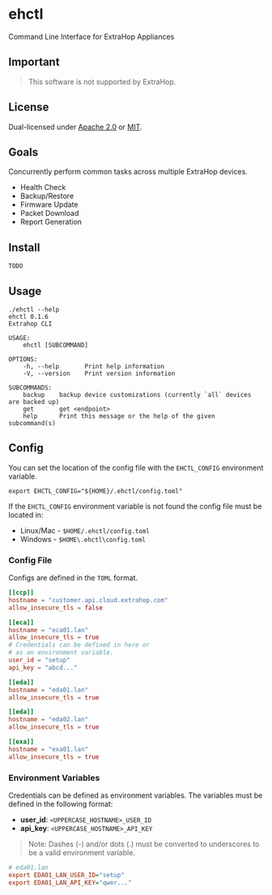 # ehctl
Command Line Interface for ExtraHop Appliances

## Important
> This software is not supported by ExtraHop.

## License
Dual-licensed under [Apache 2.0](LICENSE-APACHE) or [MIT](LICENSE-MIT).

## Goals
Concurrently perform common tasks across multiple ExtraHop devices.
* Health Check
* Backup/Restore
* Firmware Update
* Packet Download
* Report Generation

## Install
```
TODO
```

## Usage
```
./ehctl --help
ehctl 0.1.6
Extrahop CLI

USAGE:
    ehctl [SUBCOMMAND]

OPTIONS:
    -h, --help       Print help information
    -V, --version    Print version information

SUBCOMMANDS:
    backup    backup device customizations (currently `all` devices are backed up)
    get       get <endpoint>
    help      Print this message or the help of the given subcommand(s)
```

## Config
You can set the location of the config file with the `EHCTL_CONFIG` environment variable.
```shell
export EHCTL_CONFIG="${HOME}/.ehctl/config.toml"
```

If the `EHCTL_CONFIG` environment variable is not found the config file must be located in: 
* Linux/Mac - `$HOME/.ehctl/config.toml`
* Windows - `$HOME\.ehctl\config.toml`

### Config File
Configs are defined in the `TOML` format. 

```toml
[[ccp]]
hostname = "customer.api.cloud.extrahop.com"
allow_insecure_tls = false

[[eca]]
hostname = "eca01.lan"
allow_insecure_tls = true
# Credentials can be defined in here or 
# as an environment variable.
user_id = "setup" 
api_key = "abcd..."

[[eda]]
hostname = "eda01.lan"
allow_insecure_tls = true

[[eda]]
hostname = "eda02.lan"
allow_insecure_tls = true

[[exa]]
hostname = "exa01.lan"
allow_insecure_tls = true
```

### Environment Variables
Credentials can be defined as environment variables.
The variables must be defined in the following format:
* **user_id**: `<UPPERCASE_HOSTNAME>_USER_ID`
* **api_key**: `<UPPERCASE_HOSTNAME>_API_KEY`

> Note: Dashes (-) and/or dots (.) must be converted to underscores to be a valid environment variable.

```ini
# eda01.lan
export EDA01_LAN_USER_ID="setup"
export EDA01_LAN_API_KEY="qwer..."
```